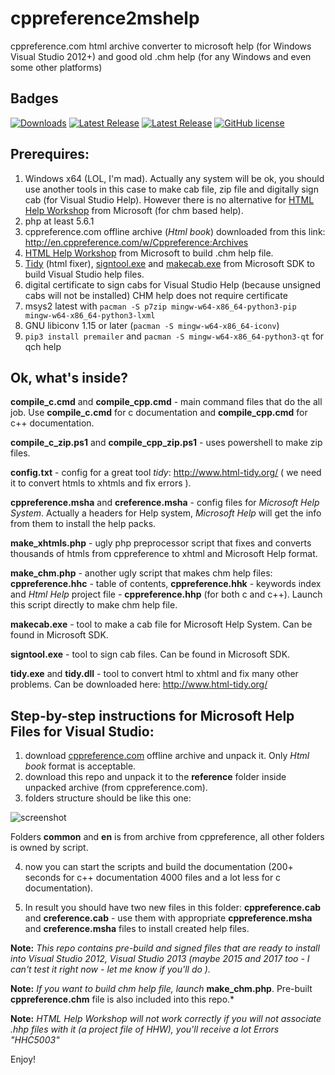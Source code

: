# cppreference2mshelp
cppreference.com html archive converter to microsoft help (for Windows Visual Studio 2012+) and good old .chm help (for any Windows and even some other platforms)

## Badges
[![Downloads](https://img.shields.io/github/downloads/myfreeer/cppreference2mshelp/total.svg)](https://github.com/myfreeer/cppreference2mshelp/releases)
[![Latest Release](https://img.shields.io/github/downloads/myfreeer/cppreference2mshelp/latest/total.svg)](https://github.com/myfreeer/cppreference2mshelp/releases/latest)
[![Latest Release](https://img.shields.io/github/release/myfreeer/cppreference2mshelp.svg)](https://github.com/myfreeer/cppreference2mshelp/releases/latest)
[![GitHub license](https://img.shields.io/github/license/myfreeer/cppreference2mshelp.svg)](LICENSE) 

## Prerequires:

1) Windows x64 (LOL, I'm mad). Actually any system will be ok, you should use another tools in this case to make cab file, zip file and digitally sign cab (for Visual Studio Help). However there is no alternative for [HTML Help Workshop](https://www.microsoft.com/en-us/download/details.aspx?id=21138) from Microsoft (for chm based help).
2) php at least 5.6.1
3) cppreference.com offline archive (*Html book*) downloaded from this link: http://en.cppreference.com/w/Cppreference:Archives
4) [HTML Help Workshop](https://www.microsoft.com/en-us/download/details.aspx?id=21138) from Microsoft to build .chm help file.
5) [Tidy](http://www.html-tidy.org/) (html fixer), [signtool.exe](https://msdn.microsoft.com/en-us/library/8s9b9yaz(v=vs.110).aspx) and [makecab.exe](https://technet.microsoft.com/en-us/library/hh875545(v=ws.11).aspx) from Microsoft SDK to build Visual Studio help files.
6) digital certificate to sign cabs for Visual Studio Help (because unsigned cabs will not be installed) CHM help does not require certificate
7) msys2 latest with `pacman -S p7zip mingw-w64-x86_64-python3-pip mingw-w64-x86_64-python3-lxml`
8) GNU libiconv 1.15 or later (`pacman -S mingw-w64-x86_64-iconv`)
9) `pip3 install premailer` and `pacman -S mingw-w64-x86_64-python3-qt` for qch help

## Ok, what's inside?

**compile_c.cmd** and **compile_cpp.cmd** - main command files that do the all job. Use **compile_c.cmd** for c documentation and **compile_cpp.cmd** for c++ documentation. 

**compile_c_zip.ps1** and **compile_cpp_zip.ps1** - uses powershell to make zip files.

**config.txt** - config for a great tool *tidy*: http://www.html-tidy.org/ ( we need it to convert htmls to xhtmls and fix errors ).

**cppreference.msha** and **creference.msha** - config files for *Microsoft Help System*. Actually a headers for Help system, *Microsoft Help* will get the info from them to install the help packs.

**make_xhtmls.php** - ugly php preprocessor script that fixes and converts thousands of htmls from cppreference to xhtml and Microsoft Help format.

**make_chm.php** - another ugly script that makes chm help files: **cppreference.hhc** - table of contents, **cppreference.hhk** - keywords index and _Html Help_ project file - **cppreference.hhp** (for both c and c++). Launch this script directly to make chm help file.

**makecab.exe** - tool to make a cab file for Microsoft Help System. Can be found in Microsoft SDK.

**signtool.exe** - tool to sign cab files. Can be found in Microsoft SDK.

**tidy.exe** and **tidy.dll** - tool to convert html to xhtml and fix many other problems. Can be downloaded here: http://www.html-tidy.org/ 

## Step-by-step instructions for Microsoft Help Files for Visual Studio:

1) download [cppreference.com](http://en.cppreference.com/w/Cppreference:Archives) offline archive and unpack it. Only *Html book* format is acceptable.
2) download this repo and unpack it to the **reference** folder inside unpacked archive (from cppreference.com).
3) folders structure should be like this one:

![screenshot](https://github.com/crea7or/cppreference2mshelp/raw/master/folders.png)

Folders **common** and **en** is from archive from cppreference, all other folders is owned by script.

4) now you can start the scripts and build the documentation (200+ seconds for c++ documentation 4000 files and a lot less for c documentation).

5) In result you should have two new files in this folder: **cppreference.cab** and **creference.cab** - use them with appropriate **cppreference.msha** and **creference.msha** files to install created help files.

**Note:** *This repo contains pre-build and signed files that are ready to install into Visual Studio 2012, Visual Studio 2013 (maybe 2015 and 2017 too - I can't test it right now - let me know if you'll do ).*

**Note:** *If you want to build chm help file, launch* **make_chm.php**. Pre-built **cppreference.chm** file is also included into this repo.*

**Note:** *HTML Help Workshop will not work correctly if you will not associate .hhp files with it (a project file of HHW), you'll receive a lot Errors "HHC5003"*

Enjoy!
